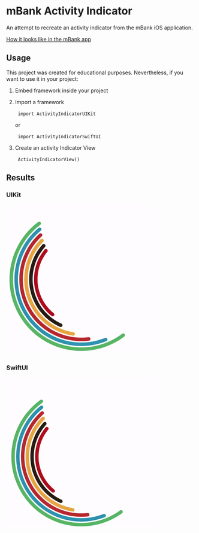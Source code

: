 # mBank Activity Indicator
An attempt to recreate an activity indicator from the mBank iOS application.

[How it looks like in the mBank app](original.gif)

## Usage ##
This project was created for educational purposes.
Nevertheless, if you want to use it in your project:

1. Embed framework inside your project

2. Import a framework

		import ActivityIndicatorUIKit
	or
	
		import ActivityIndicatorSwiftUI

3. Create an activity Indicator View

		ActivityIndicatorView()

## Results ##

### UIKit ###
![Activity indicator in UIKit](result-UIKit.gif)

### SwiftUI ###
![Activity indicator in SwiftUI](result-SwiftUI.gif)

